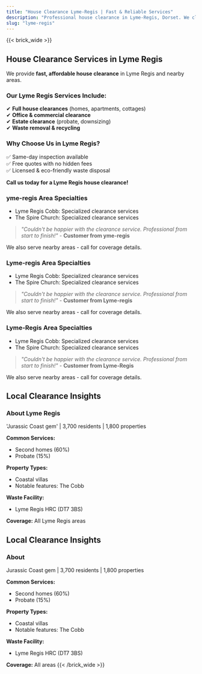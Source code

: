 ```yaml
---
title: "House Clearance Lyme-Regis | Fast & Reliable Services"
description: "Professional house clearance in Lyme-Regis, Dorset. We clear homes near Lyme Regis Cobb. Free quotes & same-day inspection."
slug: "lyme-regis"
---
```


{{< brick_wide >}}   
## **House Clearance Services in Lyme Regis**

We provide **fast, affordable house clearance** in Lyme Regis and nearby areas.

### **Our Lyme Regis Services Include:**
✔ **Full house clearances** (homes, apartments, cottages)  
✔ **Office & commercial clearance**  
✔ **Estate clearance** (probate, downsizing)  
✔ **Waste removal & recycling**  

### **Why Choose Us in Lyme Regis?**
✅ Same-day inspection available  
✅ Free quotes with no hidden fees  
✅ Licensed & eco-friendly waste disposal  

**Call us today for a Lyme Regis house clearance!**  


### yme-regis Area Specialties
- Lyme Regis Cobb: Specialized clearance services
-  The Spire Church: Specialized clearance services

> *"Couldn't be happier with the clearance service. Professional from start to finish!"* - **Customer from yme-regis**

We also serve nearby areas - call for coverage details.

### Lyme-regis Area Specialties
- Lyme Regis Cobb: Specialized clearance services
- The Spire Church: Specialized clearance services

> *"Couldn't be happier with the clearance service. Professional from start to finish!"* - **Customer from Lyme-regis**

We also serve nearby areas - call for coverage details.

### Lyme-Regis Area Specialties
- Lyme Regis Cobb: Specialized clearance services
- The Spire Church: Specialized clearance services

> *"Couldn't be happier with the clearance service. Professional from start to finish!"* - **Customer from Lyme-Regis**

We also serve nearby areas - call for coverage details.

## Local Clearance Insights
### About Lyme Regis
'Jurassic Coast gem' | 3,700 residents | 1,800 properties

**Common Services:**
- Second homes (60%)
- Probate (15%)

**Property Types:**
- Coastal villas
- Notable features: The Cobb

**Waste Facility:**
- Lyme Regis HRC (DT7 3BS)

**Coverage:** All Lyme Regis areas

## Local Clearance Insights
### About 
Jurassic Coast gem | 3,700 residents | 1,800 properties

**Common Services:**
- Second homes (60%)
- Probate (15%)

**Property Types:**
- Coastal villas
- Notable features: The Cobb

**Waste Facility:**
- Lyme Regis HRC (DT7 3BS)

**Coverage:** All  areas
{{< /brick_wide >}}
